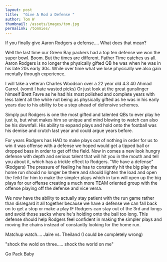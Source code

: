 ```yaml
---
layout: post
title:  "Give A Rod a Defense "
author: Tom W
thumbnail: /assets/images/tom.jpg
permalink: /tommies/
---
```

If you finally give Aaron Rodgers a defense.... What does that mean?

Well the last time our Green Bay packers had a top ten defense we won the super bowl. Boom. But the times are different. Father Time catches us all. Aaron Rodgers is no longer the physically gifted QB he was when he was in his late 20s early 30s. While over time what we lose physically we also gain mentally through experience. 

I will take a veteran Charles Woodson over a 22 year old 4.3 40 Ahmad Carrol. (vomit I hate wasted picks) 
Or just look at the great gunslinger himself Brett Favre as he had his most polished and complete years with less talent all the while not being as physically gifted as he was in his early years due to his ability to be a step ahead of defensive schemes.

Simply put Rodgers is one the most gifted and talented QBs to ever play he just is, but what makes him so unique and mind blowing to watch can also be his downfall. His ability to expand plays and hold onto the football was his demise and crutch last year and could argue years before. 

For years Rodgers has HAD to make plays out of nothing in order for us to win it was offense with a defense we hoped would get a tipped ball or dropped bass in order to get off the field. Now in comes a new look hungry defense with depth and serious talent that will hit you in the mouth and tell you about it, which has a trickle effect to Rodgers. "We have a defense" (Rodgers) The pressure of feeling he has to constantly hit the big play the home run should no longer be there and should lighten the load and open the feild for him to make the simpler plays which in turn will open up the big plays for our offense creating a much more TEAM oriented group with the offense playing off the defense and vice versa.

We now have the ability to actually stay patient with the run game rather than disregard it all together because we have a defense we can fall back on to get a stop or make a play IF Rodgers can stay out of the 3rd and longs and avoid those sacks where he's holding onto the ball too long. This defense should help Rodgers feel confident in making the simpler plays and moving the chains instead of constantly looking for the home run.

Matchup watch.... Jaire vs. Theiland (I could be completely wrong)

"shock the wold on three..... shock the world on me"

Go Pack Baby
